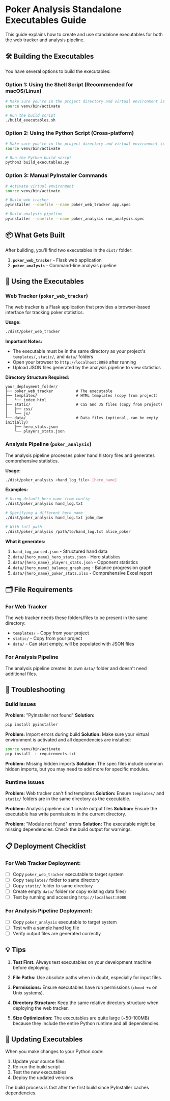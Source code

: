 # Poker Analysis Standalone Executables Guide

This guide explains how to create and use standalone executables for both the web tracker and analysis pipeline.

## 🛠️ Building the Executables

You have several options to build the executables:

### Option 1: Using the Shell Script (Recommended for macOS/Linux)
```bash
# Make sure you're in the project directory and virtual environment is activated
source venv/bin/activate

# Run the build script
./build_executables.sh
```

### Option 2: Using the Python Script (Cross-platform)
```bash
# Make sure you're in the project directory and virtual environment is activated
source venv/bin/activate

# Run the Python build script
python3 build_executables.py
```

### Option 3: Manual PyInstaller Commands
```bash
# Activate virtual environment
source venv/bin/activate

# Build web tracker
pyinstaller --onefile --name poker_web_tracker app.spec

# Build analysis pipeline
pyinstaller --onefile --name poker_analysis run_analysis.spec
```

## 📦 What Gets Built

After building, you'll find two executables in the `dist/` folder:

1. **`poker_web_tracker`** - Flask web application
2. **`poker_analysis`** - Command-line analysis pipeline

## 🚀 Using the Executables

### Web Tracker (`poker_web_tracker`)

The web tracker is a Flask application that provides a browser-based interface for tracking poker statistics.

**Usage:**
```bash
./dist/poker_web_tracker
```

**Important Notes:**
- The executable must be in the same directory as your project's `templates/`, `static/`, and `data/` folders
- Open your browser to `http://localhost:8080` after running
- Upload JSON files generated by the analysis pipeline to view statistics

**Directory Structure Required:**
```
your_deployment_folder/
├── poker_web_tracker          # The executable
├── templates/                 # HTML templates (copy from project)
│   └── index.html
├── static/                    # CSS and JS files (copy from project)
│   ├── css/
│   └── js/
└── data/                      # Data files (optional, can be empty initially)
    ├── hero_stats.json
    └── players_stats.json
```

### Analysis Pipeline (`poker_analysis`)

The analysis pipeline processes poker hand history files and generates comprehensive statistics.

**Usage:**
```bash
./dist/poker_analysis <hand_log_file> [hero_name]
```

**Examples:**
```bash
# Using default hero name from config
./dist/poker_analysis hand_log.txt

# Specifying a different hero name
./dist/poker_analysis hand_log.txt john_doe

# With full path
./dist/poker_analysis /path/to/hand_log.txt alice_poker
```

**What it generates:**
1. `hand_log_parsed.json` - Structured hand data
2. `data/{hero_name}_hero_stats.json` - Hero statistics
3. `data/{hero_name}_players_stats.json` - Opponent statistics  
4. `data/{hero_name}_balance_graph.png` - Balance progression graph
5. `data/{hero_name}_poker_stats.xlsx` - Comprehensive Excel report

## 🗂️ File Requirements

### For Web Tracker
The web tracker needs these folders/files to be present in the same directory:
- `templates/` - Copy from your project
- `static/` - Copy from your project  
- `data/` - Can start empty, will be populated with JSON files

### For Analysis Pipeline
The analysis pipeline creates its own `data/` folder and doesn't need additional files.

## 🔧 Troubleshooting

### Build Issues

**Problem:** "PyInstaller not found"
**Solution:** 
```bash
pip install pyinstaller
```

**Problem:** Import errors during build
**Solution:** Make sure your virtual environment is activated and all dependencies are installed:
```bash
source venv/bin/activate
pip install -r requirements.txt
```

**Problem:** Missing hidden imports
**Solution:** The spec files include common hidden imports, but you may need to add more for specific modules.

### Runtime Issues

**Problem:** Web tracker can't find templates
**Solution:** Ensure `templates/` and `static/` folders are in the same directory as the executable.

**Problem:** Analysis pipeline can't create output files
**Solution:** Ensure the executable has write permissions in the current directory.

**Problem:** "Module not found" errors
**Solution:** The executable might be missing dependencies. Check the build output for warnings.

## 📋 Deployment Checklist

### For Web Tracker Deployment:
- [ ] Copy `poker_web_tracker` executable to target system
- [ ] Copy `templates/` folder to same directory
- [ ] Copy `static/` folder to same directory
- [ ] Create empty `data/` folder (or copy existing data files)
- [ ] Test by running and accessing `http://localhost:8080`

### For Analysis Pipeline Deployment:
- [ ] Copy `poker_analysis` executable to target system
- [ ] Test with a sample hand log file
- [ ] Verify output files are generated correctly

## 💡 Tips

1. **Test First:** Always test executables on your development machine before deploying.

2. **File Paths:** Use absolute paths when in doubt, especially for input files.

3. **Permissions:** Ensure executables have run permissions (`chmod +x` on Unix systems).

4. **Directory Structure:** Keep the same relative directory structure when deploying the web tracker.

5. **Size Optimization:** The executables are quite large (~50-100MB) because they include the entire Python runtime and all dependencies.

## 🔄 Updating Executables

When you make changes to your Python code:

1. Update your source files
2. Re-run the build script
3. Test the new executables
4. Deploy the updated versions

The build process is fast after the first build since PyInstaller caches dependencies.